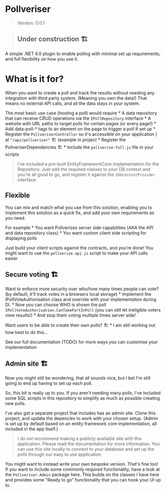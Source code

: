 ﻿# Pollveriser
> Version: 0.0.1

> ## Under construction 🏗

A simple .NET 6.0 plugin to enable polling with minimal set up requirements, and full flexibility on how you use it.

# What is it for?

When you want to create a poll and track the results without needing any integration with third party system. (Meaning you own the data!)
That means no external API calls, and all the data stays in your system.

The most basic use case (hosting a poll) would require
	* A data repository that can receive CRUD operations via the `IPollRepository` interface
	* A website with URL paths to target polls for certain pages (or every page!)
		* Add data-poll-* tags to an element on the page to trigger a poll if set up
	* Register the `PollveriserController` so it's accessible on your application ) at `"/api/pollveriser"` 🏗 (example in project
	* Register the PollveriserDependencies 🏗
	* Include the `pollverise-full.js` file in your scripts

> I've included a pre-built EntityFrameworkCore implementation for the Repository. Just add the required classes to your DB context and you're all good to go, and register it against the `IDbContextProvider` interface.
	
## Flexible
You can mix and match what you use from this solution, enabling you to implement this solution as a quick fix, and add your own requirements as you need.

For example
	* You want Pollverises server side capabilities (AKA the API and data repository class) 
	* You want custom client side scripting for displaying polls

Just build your client scripts against the contracts, and you're done! You might want to use the `pollverise.api.js` script to make your API calls easier

## Secure voting 🏗
Want to enforce more security over who/how many times people can vote? (by default, it'll track votes in a browsers local storage) 
	* Implement the IPollVoteAuthorisation class and override with your implementation during DI.
	* Now you can choose WHO is shown the poll `IPollVoteAuthorisation.CanTakePartInPoll` (you can still let ineligible voters view results!)
	* And stop them voting multiple times server side!
	
Want users to be able to create their own polls? 🏗
	* I am still working out how best to do this...

See our full documentation (TODO) for more ways you can customise your implementation


## Admin site 🏗
Now you might still be wondering, that all sounds nice, but I bet I'm still going to end up having to set up each poll.

So, this bit is really up to you. If you aren't needing many polls, I've included some SQL scripts in this repository to simplify as much as possible creating new polls.

I've also got a separate project that includes has an admin site.
Clone this project, and update the depencies to work with your chosen setup. (Admin is set up by default based on an entity framework core implementation, all included in the app itself.)
> I *do not* recommend making a publicly avaliable site with this application. Please read the documentation for more information.
You can use this site locally to connect to your database and set up the polls through our easy to use application.

You might want to instead write your own bespoke version. That's fine too! If you want to include some commonly required functionality, have a look at the `Pollveriser.Admin` package here. 
This builds on the classes I have here and provides some "Ready to go" functionality that you can hook your UI up to.